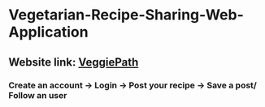 # Vegetarian-Recipe-Sharing-Web-Application
## Website link: [VeggiePath](https://veggiepath.herokuapp.com/)
### Create an account -> Login -> Post your recipe -> Save a post/ Follow an user
